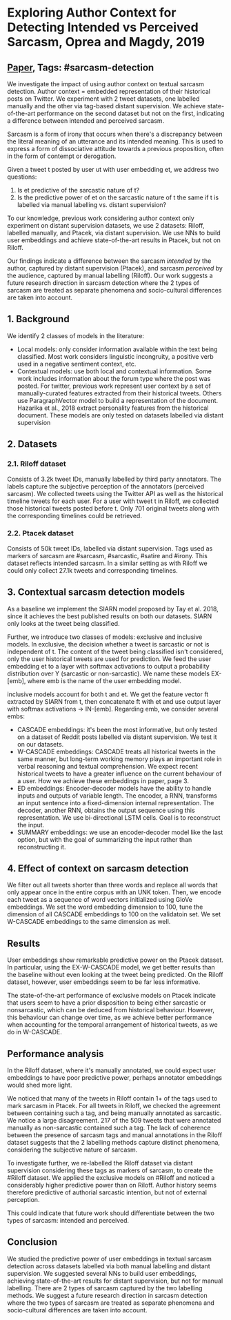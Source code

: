 # Exploring Author Context for Detecting Intended vs Perceived Sarcasm, Oprea and Magdy, 2019

## [Paper](https://www.aclweb.org/anthology/P19-1275/), Tags: \#sarcasm-detection

We investigate the impact of using author context on textual sarcasm detection. Author context = embedded representation of their historical posts on Twitter. We experiment with 2 tweet datasets, one labelled manually and the other via tag-based distant supervision. We achieve state-of-the-art performance on the second dataset but not on the first, indicating a difference between intended and perceived sarcasm.

Sarcasm is a form of irony that occurs when there's a discrepancy between the literal meaning of an utterance and its intended meaning. This is used to express a form of dissociative attitude towards a previous proposition, often in the form of contempt or derogation.

Given a tweet t posted by user ut with user embedding et, we address two questions:

1. Is et predictive of the sarcastic nature of t?
2. Is the predictive power of et on the sarcastic nature of t the same if t is labelled via manual labelling vs. distant supervision?

To our knowledge, previous work considering author context only experiment on distant supervision datasets, we use 2 datasets: Riloff, labelled manually, and Ptacek, via distant supervision. We use NNs to build user embeddings and achieve state-of-the-art results in Ptacek, but not on Riloff.

Our findings indicate a difference between the sarcasm *intended* by the author, captured by distant supervision (Ptacek), and sarcasm *perceived* by the audience, captured by manual labelling (Riloff). Our work suggests a future research direction in sarcasm detection where the 2 types of sarcasm are treated as separate phenomena and socio-cultural differences are taken into account.

## 1. Background

We identify 2 classes of models in the literature:

* Local models: only consider information available within the text being classified. Most work considers linguistic incongruity, a positive verb used in a negative sentiment context, etc.
* Contextual models: use both local and contextual information. Some work includes information about the forum type where the post was posted. For twitter, previous work represent user context by a set of manually-curated features extracted from their historical tweets. Others use ParagraphVector model to build a representation of the document. Hazarika et al., 2018 extract personality features from the historical document. These models are only tested on datasets labelled via distant supervision

## 2. Datasets

### 2.1. Riloff dataset

Consists of 3.2k tweet IDs, manually labelled by third party annotators. The labels capture the subjective perception of the annotators (perceived sarcasm). We collected tweets using the Twitter API as well as the historical timeline tweets for each user. For a user with tweet t in Riloff, we collected those historical tweets posted before t. Only 701 original tweets along with the corresponding timelines could be retrieved.

### 2.2. Ptacek dataset

Consists of 50k tweet IDs, labelled via distant supervision. Tags used as markers of sarcasm are #sarcasm, #sarcastic, #satire and #irony. This dataset reflects intended sarcasm. In a similar setting as with Riloff we could only collect 27.1k tweets and corresponding timelines.

## 3. Contextual sarcasm detection models

As a baseline we implement the SIARN model proposed by Tay et al. 2018, since it achieves the best published results on both our datasets. SIARN only looks at the tweet being classified.

Further, we introduce two classes of models: exclusive and inclusive models. In exclusive, the decision whether a tweet is sarcastic or not is independent of t. The content of the tweet being classified isn't considered, only the user historical tweets are used for prediction. We feed the user embedding et to a layer with softmax activations to output a probability distribution over Y (sarcastic or non-sarcastic). We name these models EX-\[emb\], where emb is the name of the user embedding model.

inclusive models account for both t and et. We get the feature vector ft extracted by SIARN from t, then concatenate ft with et and use output layer with softmax activations -> IN-\[emb\]. Regarding emb, we consider several embs:

* CASCADE embeddings: it's been the most informative, but only tested on a dataset of Reddit posts labelled via distant supervision. We test it on our datasets.
* W-CASCADE embeddings: CASCADE treats all historical tweets in the same manner, but long-term working memory plays an important role in verbal reasoning and textual comprehension. We expect recent historical tweets to have a greater influence on the current behaviour of a user. How we achieve these embeddings in paper, page 3.
* ED embeddings: Encoder-decoder models have the ability to handle inputs and outputs of variable length. The encoder, a RNN, transforms an input sentence into a fixed-dimension internal representation. The decoder, another RNN, obtains the output sequence using this representation. We use bi-directional LSTM cells. Goal is to reconstruct the input.
* SUMMARY embeddings: we use an encoder-decoder model like the last option, but with the goal of summarizing the input rather than reconstructing it.

## 4. Effect of context on sarcasm detection

We filter out all tweets shorter than three words and replace all words that only appear once in the entire corpus with an UNK token. Then, we encode each tweet as a sequence of word vectors initialized using GloVe embeddings. We set the word embedding dimension to 100, tune the dimension of all CASCADE embeddings to 100 on the validatoin set. We set W-CASCADE embeddings to the same dimension as well.

## Results

User embeddings show remarkable predictive power on the Ptacek dataset. In particular, using the EX-W-CASCADE model, we get better results than the baseline without even looking at the tweet being predicted. On the Riloff dataset, however, user embeddings seem to be far less informative.

The state-of-the-art performance of exclusive models on Ptacek indicate that users seem to have a prior disposition to being either sarcastic or nonsarcastic, which can be deduced from historical behaviour. However, this behaviour can change over time, as we achieve better performance when accounting for the temporal arrangement of historical tweets, as we do in W-CASCADE.

## Performance analysis

In the Riloff dataset, where it's manually annotated, we could expect user embeddings to have poor predictive power, perhaps annotator embeddings would shed more light.

We noticed that many of the tweets in Riloff contain 1+ of the tags used to mark sarcasm in Ptacek. For all tweets in Riloff, we checked the agreement between containing such a tag, and being manually annotated as sarcastic. We notice a large disagreement. 217 of the 509 tweets that were annotated manually as non-sarcastic contained such a tag. The lack of coherence between the presence of sarcasm tags and manual annotations in the Riloff dataset suggests that the 2 labelling methods capture distinct phenomena, considering the subjective nature of sarcasm.

To investigate further, we re-labelled the Riloff dataset via distant supervision considering these tags as markers of sarcasm, to create the #Riloff dataset. We applied the exclusive models on #Riloff and noticed a considerably higher predictive power than on Riloff. Author history seems therefore predictive of authorial sarcastic intention, but not of external perception. 

This could indicate that future work should differentiate between the two types of sarcasm: intended and perceived.

## Conclusion

We studied the predictive power of user embeddings in textual sarcasm detection across datasets labelled via both manual labelling and distant supervision. We suggested several NNs to build user embeddings, achieving state-of-the-art results for distant supervision, but not for manual labelling. There are 2 types of sarcasm captured by the two labelling methods. We suggest a future research direction in sarcasm detection where the two types of sarcasm are treated as separate phenomena and socio-cultural differences are taken into account.

